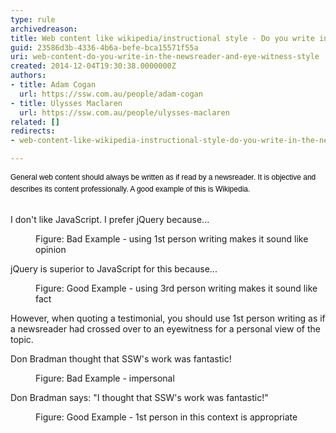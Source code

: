 ```yaml
---
type: rule
archivedreason: 
title: Web content like wikipedia/instructional style - Do you write in the newsreader and eyewitness style?
guid: 23586d3b-4336-4b6a-befe-bca15571f55a
uri: web-content-do-you-write-in-the-newsreader-and-eye-witness-style
created: 2014-12-04T19:30:38.0000000Z
authors:
- title: Adam Cogan
  url: https://ssw.com.au/people/adam-cogan
- title: Ulysses Maclaren
  url: https://ssw.com.au/people/ulysses-maclaren
related: []
redirects:
- web-content-like-wikipedia-instructional-style-do-you-write-in-the-newsreader-and-eyewitness-style

---
```



<span style="color&#58;#000000;font-family&#58;verdana, sans-serif;font-size&#58;12px;line-height&#58;16.8px;">​General web content should always be written as if read by a newsreader. It is objective and describes its content professionally. A good example of this is Wikipedia.</span>​​
<br><excerpt class='endintro'></excerpt><br>
<dl class="badImage"><dt><p class="greyBox" style="width&#58;480px;">
                            I don't like JavaScript. I prefer jQuery because...</p></dt><dd>Figure&#58; Bad Example - using 1st person writing makes it sound like opinion</dd></dl><dl class="goodImage"><dt><p class="greyBox" style="width&#58;480px;">
                            jQuery is superior to JavaScript for this because...</p></dt><dd>Figure&#58; Good Example - using 3rd person writing makes it sound like fact</dd></dl><p>However, when quoting a testimonial, you should use 1st person writing as if a newsreader had crossed over to an eye​witness for a personal view of the topic.</p><dl class="badImage"><dt><p class="greyBox" style="width&#58;480px;">
                            Don Bradman thought that SSW's work was fantastic!</p></dt><dd>Figure&#58; Bad Example - impersonal</dd></dl><dl class="goodImage"><dt><p class="greyBox" style="width&#58;480px;">
                            Don Bradman says&#58; &quot;I thought that SSW's work was fantastic!&quot;</p></dt><dd>Figure&#58; Good Example - 1st person in this context is appropriate</dd></dl>​​


